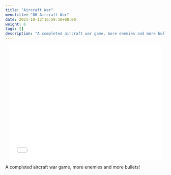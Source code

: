 ```yaml
---
title: "Aircraft War"
menutitle: "06-Aircraft-War"
date: 2021-10-12T16:59:10+08:00
weight: 6
tags: []
description: "A completed aircraft war game, more enemies and more bullets!"
---
```


<center>
<iframe src="../aircraftwar.html" style="width: 480px;height:360px; border:0" allow="autoplay"></iframe>
</center>

A completed aircraft war game, more enemies and more bullets!


